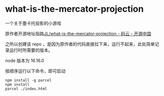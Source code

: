 

# what-is-the-mercator-projection

一个关于墨卡托投影的小游戏

原作者开源地址指路[JL/what-is-the-mercator-projection - 码云 - 开源中国](https://gitee.com/hujiulong/what-is-the-mercator-projection/tree/master)

之所以创建该 repo ，是因为原作者的代码直接拉下来，运行不起来，此处简单记录运行时所需要的版本。

node 版本为 16.16.0

按顺序运行以下命令，即可启动

```
npm install -g parcel
npm install 
parcel ./index.html
```





